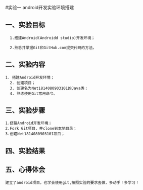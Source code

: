 #实验一 android开发实验环境搭建

## 一、实验目标
      
      1.搭建Android(Androidd studio)开发环境；
      
      2.熟悉并掌握Git和GitHub.com提交代码的方法。
      
## 二、实验内容

    1. 搭建Android开发环境；
 	  2. 创建项目；
 	  3. 创建名为Net1814080903101的Java类；
 	  4. 熟练使用Git常用命令。
    
## 三、实验步骤

    1.搭建Android开发环境；
    2.Fork Git项目，并clone到本地目录；
    3.创建Net1814080903101项目；
    
## 四、实验结果

## 五、心得体会
    
    建立了android项目，也学会使用git,按照实验的要求去做，多动手！多学习！
